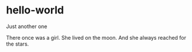 # hello-world
Just another one

There once was a girl. She lived on the moon. And she always reached for the stars.
